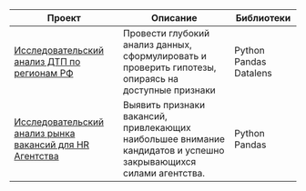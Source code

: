 | Проект                                                                                       | Описание                                                                                                                                                | Библиотеки                                                   |
|----------------------------------------------------------------------------------------------|---------------------------------------------------------------------------------------------------------------------------------------------------------|--------------------------------------------------------------|
| [Исследовательский анализ ДТП по регионам РФ](https://github.com/Dmitriy-Simkin/Portfolio/tree/main/Road%20accident%20RUS)                              | Провести глубокий анализ данных, сформулировать и проверить гипотезы, опираясь на доступные признаки                                                       | Python Pandas Datalens                                                        |
| [Исследовательский анализ рынка вакансий для HR Агентства](https://github.com/Dmitriy-Simkin/Portfolio/tree/main/HR%20agency)                              | Выявить признаки вакансий, привлекающих наибольшее внимание кандидатов и успешно закрывающихся силами агентства.                                                       | Python Pandas                                                        |
